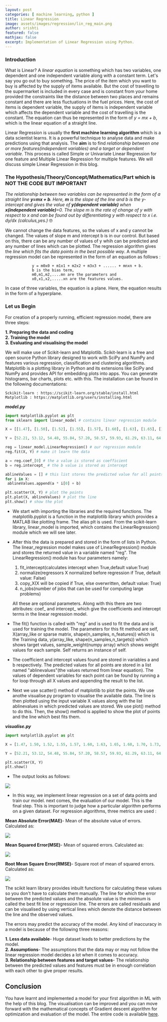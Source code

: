 ```yaml
---
layout: post
categories: [ machine learning, python ]
title: Linear Regression
image: assets/images/regression/lin_reg_main.png
author: srishti
featured: false
mathjax: false
excerpt: Implementation of Linear Regression using Python.
---
```

### Introduction 

What is Linear? A _linear equation_ is something which has two variables, one dependent and one independent variable along with a constant term. Let's say you go out to buy something. The price of the item which you want to buy is affected by the supply of items available. But the cost of travelling to the supermarket is included in every case and is constant from your home provided the constraints like the distance between two places and remains constant and there are less fluctuations in the fuel prices. Here, the cost of items is dependent variable, the supply of items is independent variable which affects the dependent variable and the cost of travelling is the constant. The equation can thus be represented in the form of _y = mx + b_, which is the linear equation of a straight line.

Linear Regression is usually the **first machine learning algorithm** which is a data scientist learns. It is a powerful technique to analyse data and make predictions using that analysis. The **aim** is to find _relationship between one or more features(independent variables) and a target or dependent variable_. This process is called Simple or Univariate Linear Regression for one feature and Multiple Linear Regression for multiple features. We will discuss simple Linear Regression in this blog.

### The Hypothesis/Theory/Concept/Mathematics/Part which is NOT THE CODE BUT IMPORTANT 

_The relationship between two variables can be represented in the form of a straight line **y=mx + b**. Here, **m** is the slope of the line and b is the y-intercept and gives the value of **y(dependent variable)** when **x(independent variable)**=0. The slope m is the rate of change of y with respect to x and can be found out by differentiating y with respect to x i.e. dy/dx (calculus,yes.)_ 🤓

We cannot change the data features, so the values of x and y cannot be changed. The values of slope m and intercept b is in our control. But based on this, there can be any number of values of y whih can be predicted and any number of lines which can be plotted. The regression algorithm gives the _line which fits the data points in the best possible way_. A multiple regression model can be represented in the form of an equation as follows :

                y = m0x0 + m1x1 + m2x2 + m3x3 + ...... + mnxn + b. 
                b is the bias term,
                m0,m1,m2,....mn are the parameters and
                x0,x1,x2,.....xn are the features values. 

In case of three variables, the equation is a plane. Here, the equation results in the form of a hyperplane. 

### Let us Begin 

For creation of a properly running, efficient regression model, there are three steps: 
    
**1. Preparing the data and coding**   
**2. Training the model**    
**3. Evaluating and visualising the model**    

We will make use of Scikit-learn and Matplotlib. Scikit-learn is a free and open source Python library designed to work with SciPy and NumPy and features various regression, classification and clustering algorithms. Matplotlib is a plotting library in Python and its extensions like SciPy and NumPy and provides API for embedding plots into apps. You can generate histograms, bar charts, plots etc. with this. The installation can be found in the following documentations: 
    
    Sckikit-learn : https://scikit-learn.org/stable/install.html  
    Matplotlib : https://matplotlib.org/users/installing.html

_**model.py**_

```py
import matplotlib.pyplot as plt
from sklearn import linear_model # contains linear regression module

X = [[1.47], [1.50], [1.52], [1.55], [1.57], [1.60], [1.63], [1.65], [1.68], [1.70], [1.73], [1.75], [1.78], [1.80], [1.83], [1.82]]

Y = [52.21, 53.12, 54.48, 55.84, 57.20, 58.57, 59.93, 61.29, 63.11, 64.47, 66.28, 68.10, 69.92, 72.19, 74.46, 58]

reg = linear_model.LinearRegression() # our regression module
reg.fit(X, Y) # make it learn the data

a = reg.coef_[0] # the a value is stored as coefficient
b = reg.intercept_ # the b value is stored as intercept

ablineValues = [] # this list stores the predicted value for all points
for i in X:
 ablineValues.append(a * i[0] + b)

plt.scatter(X, Y) # plot the points
plt.plot(X, ablineValues) # plot the line
plt.show() # show the plot

```

- We start with importing the libraries and the required functions. The matplotlib.pyplot is a function in the matplotlib library which provides a MATLAB like plotting frame. The alias plt is used. From the scikit-learn library, linear_model is imported, which contains the LinearRegression() module which we will see later.

- After this the data is prepared and stored in the form of lists in Python. The linear_regression model makes use of LinearRegression() module and stores the returned value in a variable named "reg". The LinearRegression() module has four parameters namely: 

    1. fit_intercept(calculates intercept when True,default value:True) 
    2. normalize(regressors X normalized before regression if True, default value: False) 
    3. copy_X(X will be copied if True, else overwritten, default value: True) 
    4. n_jobs(number of jobs that can be used for computing large problems) 

   All these are optional parameters. Along with this there are two attributes: coef_ and intercept_ which give the coefficients and intercept terms in the linear regression model.

 - The fit() function is called with "reg" and is used to fit the data and is used for training the model. The parameters for this fit method are self, X(array_like or sparse matrix, shape(n_samples, n_features)) which is the Training data, y(array_like, shape(n_samples,n_targets)) which shows target values, sample_weight(numpy array) which shows weight values for each sample. Self returns an instance of self.

 - The coefficient and intercept values found are stored in variables a and b respectively.
 The predicted values for all points are stored in a list named "ablinevalues"(the values returned from linear equation). The values of dependent variables for each point can be found by running a for loop through all X values and appending the result to the list.

 - Next we use scatter() method of matplotlib to plot the points. We use anothe visualise.py program to visualise the available data. The line is then plotted using the input variable X values along with the list ablinevalues in which predicted values are stored. We use plot() method to do this. Then, the show() method is applied to show the plot of points and the line which best fits them.

 _**visualise.py**_

 ```py
 import matplotlib.pyplot as plt

X = [1.47, 1.50, 1.52, 1.55, 1.57, 1.60, 1.63, 1.65, 1.68, 1.70, 1.73, 1.75, 1.78, 1.80, 1.83, 1.82]

Y = [52.21, 53.12, 54.48, 55.84, 57.20, 58.57, 59.93, 61.29, 63.11, 64.47, 66.28, 68.10, 69.92, 72.19, 74.46, 58]

plt.scatter(X, Y)
plt.show()
```  
- The output looks as follows:    

![](/assets/images/regression/output.png)
- In this way, we implement linear regression on a set of data points and train our model. next comes, the evaluation of our model. This is the final step. This is important to judge how a particular algorithm performs on a given dataset. For regression algorithms, three metrics are used :   

**Mean Absolute Error(MAE)**- Mean of the absolute value of errors. Calculated as:    
    
![](/assets/images/regression/A.png)      
   
**Mean Squared Error(MSE)**- Mean of squared errors. Calculated as:    
   
![](/assets/images/regression/S.png)     
   
**Root Mean Square Error(RMSE)**- Square root of mean of squared errors. Calculated as:     
    
![](/assets/images/regression/RMS.png)     
    
The scikit learn library provides inbuilt functions for calculating these values so you don't have to calculate them manually. The line for which the error between the predicted values and the absolute value is the minimum is called the best fit line or regression line. The errors are called residuals and can be visualised by using vertical lines which denote the distance between the line and the observed values.

The errors may predict the accuracy of the model. Any kind of inaccuracy in a model is because of the following three reasons: 

**1. Less data available**- Huge dataset leads to better predictions by the model.     
**2. Assumptions**- The assumptions that the data may or may not follow the linear regression model decides a lot when it comes to accuracy.     
**3. Relationship between features and target values**- The relationship between the predicted values and features must be in enough correlation with each other to give proper results.     

## Conclusion

You have learnt and implemented a model for your first algorithm in ML with the help of this blog. The visualisation can be improved and you can move forward with the mathematical concepts of Gradient descent algorithm for optimization and evaluation of the model. The entire code is available [here](https://github.com/cseas/ml101/tree/master/regression).





















 
